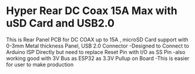 # Hyper Rear DC Coax 15A Max with uSD Card and USB2.0 
This is Rear Panel PCB  for DC COAX up to 15A , microSD Card support with 0-3mm Metal thickness Panel, USB 2.0 Connector 
-Designed to Connect to Arduino ISP Directly but need to replace Reset Pin with I/O as SS Pin
-also working good with 3V Bus as ESP32 as 3.3V Pullup on Board
-This is easier for user to make production 
